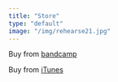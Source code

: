 ```yaml
---
title: "Store"
type: "default"
image: "/img/rehearse21.jpg"
---
```

Buy from <a href="http://racoonbandit.bandcamp.com/">bandcamp</a>

Buy from <a href="http://itunes.apple.com/ca/artist/racoon-bandit/id369504253">iTunes</a></p>
